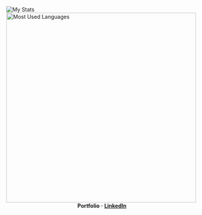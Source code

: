 <img alt="My Stats" align=left src="https://github-readme-stats.vercel.app/api?username=Iskander229&layout=compact&show_icons=true&theme=dark"/>  
<img alt="Most Used Languages" align=left width="500" src="https://github-readme-stats.vercel.app/api/top-langs/?username=Iskander229&layout=compact&theme=dark"/> 

<p align="center">
    <b>Portfolio</b>
    <b>·</b>
    <a href="https://www.linkedin.com/in/iskander-taniyev-0883322a9/"><b>LinkedIn</b></a>
<p/>
